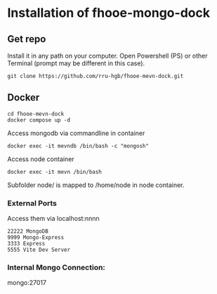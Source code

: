 # Installation of fhooe-mongo-dock

## Get repo

Install it in any path on your computer.
Open Powershell (PS) or other Terminal (prompt may be different in this case).

```shell
git clone https://github.com/rru-hgb/fhooe-mevn-dock.git
```

## Docker

```shell
cd fhooe-mevn-dock
docker compose up -d
```
Access mongodb via commandline in container
```shell
docker exec -it mevndb /bin/bash -c "mongosh"
```
Access node container
```shell
docker exec -it mevn /bin/bash
```
Subfolder node/ is mapped to /home/node in node container. 


### External Ports

Access them via localhost:nnnn
```
22222 MongoDB 
9999 Mongo-Express
3333 Express
5555 Vite Dev Server
```

### Internal Mongo Connection:

mongo:27017
